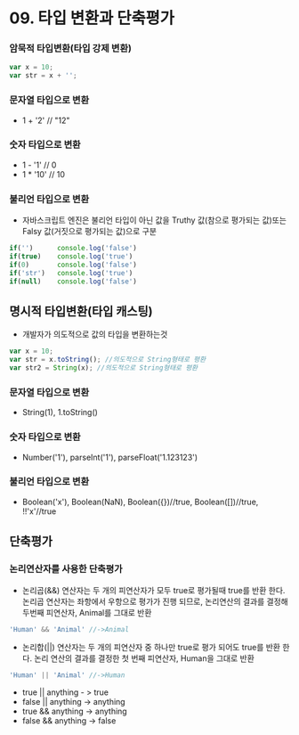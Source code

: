 # 09. 타입 변환과 단축평가

### 암묵적 타입변환(타입 강제 변환)
~~~js
var x = 10;
var str = x + '';
~~~
### 문자열 타입으로 변환
- 1 + '2' // "12"
### 숫자 타입으로 변환
- 1 - '1' // 0
- 1 * '10' // 10
### 불리언 타입으로 변환
- 자바스크립트 엔진은 불리언 타입이 아닌 값을 Truthy 값(참으로 평가되는 값)또는 Falsy 값(거짓으로 평가되는 값)으로 구분
~~~js
if('')      console.log('false')
if(true)    console.log('true')
if(0)       console.log('false')
if('str')   console.log('true')
if(null)    console.log('false')
~~~

## 명시적 타입변환(타입 캐스팅)
- 개발자가 의도적으로 값의 타입을 변환하는것
~~~js
var x = 10;
var str = x.toString(); //의도적으로 String형태로 평환
var str2 = String(x); //의도적으로 String형태로 평환
~~~
### 문자열 타입으로 변환
- String(1), 1.toString()
### 숫자 타입으로 변환
- Number('1'), parseInt('1'), parseFloat('1.123123')
### 불리언 타입으로 변환
- Boolean('x'), Boolean(NaN), Boolean({})//true, Boolean([])//true, !!'x'//true

## 단축평가
### 논리연산자를 사용한 단축평가
- 논리곱(&&) 연산자는 두 개의 피연산자가 모두 true로 평가될때 true를 반환 한다. 논리곱 연산자는 좌항에서 우항으로 평가가 진행 되므로, 논리연산의 결과를 결정해 두번째 피연산자, Animal를 그대로 반환
~~~js
'Human' && 'Animal' //->Animal
~~~

- 논리합(||) 연산자는 두 개의  피연산자 중 하나만 true로 평가 되어도 true를 반환 한다. 논리 연산의 결과를 결정한 첫 번째 피연산자, Human을 그대로 반환
~~~js
'Human' || 'Animal' //->Human
~~~
- true || anything - > true
- false || anything -> anything
- true && anything  -> anything
- false && anything  -> false






